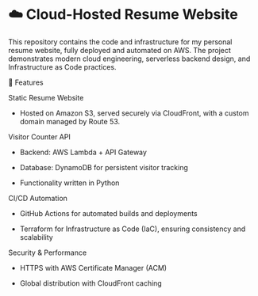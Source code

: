 # ☁️ Cloud-Hosted Resume Website

This repository contains the code and infrastructure for my personal resume website, fully deployed and automated on AWS. The project demonstrates modern cloud engineering, serverless backend design, and Infrastructure as Code practices.


🚀 Features

Static Resume Website

- Hosted on Amazon S3, served securely via CloudFront, with a custom domain managed by Route 53.

Visitor Counter API

- Backend: AWS Lambda + API Gateway

- Database: DynamoDB for persistent visitor tracking

- Functionality written in Python

CI/CD Automation

- GitHub Actions for automated builds and deployments

- Terraform for Infrastructure as Code (IaC), ensuring consistency and scalability

Security & Performance

- HTTPS with AWS Certificate Manager (ACM)

- Global distribution with CloudFront caching
